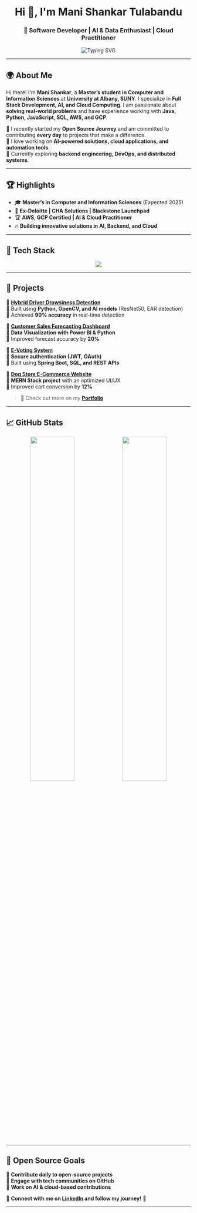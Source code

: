 <!-- Banner Section -->
<h1 align="center">Hi 👋, I'm Mani Shankar Tulabandu</h1>
<h3 align="center">🚀 Software Developer | AI & Data Enthusiast | Cloud Practitioner</h3>
<p align="center">
  <img src="https://readme-typing-svg.herokuapp.com?font=Fira+Code&size=18&pause=1000&color=3498db&width=435&lines=Master's+Student+%7C+Full+Stack+Developer+%7C+Data+Science+Enthusiast;Passionate+about+Open+Source+%7C+Cloud+%7C+Machine+Learning" alt="Typing SVG" />
</p>

---

## 🌍 **About Me**
Hi there! I'm **Mani Shankar**, a **Master’s student in Computer and Information Sciences** at **University at Albany, SUNY**. I specialize in **Full Stack Development, AI, and Cloud Computing**. I am passionate about **solving real-world problems** and have experience working with **Java, Python, JavaScript, SQL, AWS, and GCP**.

🔹 I recently started my **Open Source Journey** and am committed to contributing **every day** to projects that make a difference.  
🔹 I love working on **AI-powered solutions, cloud applications, and automation tools**.  
🔹 Currently exploring **backend engineering, DevOps, and distributed systems**.  

---

## 🏆 **Highlights**
- 🎓 **Master’s in Computer and Information Sciences** (Expected 2025)  
- 💼 **Ex-Deloitte | CHA Solutions | Blackstone Launchpad**  
- 🏆 **AWS, GCP Certified | AI & Cloud Practitioner**  
- 🔥 **Building innovative solutions in AI, Backend, and Cloud**  

---

## 🔨 **Tech Stack**
<p align="center">
  <img src="https://skillicons.dev/icons?i=java,python,javascript,html,css,spring,react,nodejs,mysql,postgres,mongodb,docker,kubernetes,aws,gcp,git,github,linux" />
</p>

---

## 🚀 **Projects**
📌 **[Hybrid Driver Drowsiness Detection](https://github.com/manishtulabandu/Hybrid-Drowsiness-Detection)**  
🔹 Built using **Python, OpenCV, and AI models** (ResNet50, EAR detection)  
🔹 Achieved **90% accuracy** in real-time detection  

📌 **[Customer Sales Forecasting Dashboard](https://github.com/manishtulabandu/Sales-Forecasting-Dashboard)**  
🔹 **Data Visualization with Power BI & Python**  
🔹 Improved forecast accuracy by **20%**  

📌 **[E-Voting System](https://github.com/manishtulabandu/E-Voting-System)**  
🔹 **Secure authentication (JWT, OAuth)**  
🔹 Built using **Spring Boot, SQL, and REST APIs**  

📌 **[Dog Store E-Commerce Website](https://github.com/manishtulabandu/Dog-Store)**  
🔹 **MERN Stack project** with an optimized UI/UX  
🔹 Improved cart conversion by **12%**  

> 🚀 Check out more on my **[Portfolio](https://manishtulabandu.github.io/My-portfolio-webisite/)**  

---

## 📈 **GitHub Stats**
<p align="center">
  <img src="https://github-readme-stats.vercel.app/api?username=manishtulabandu&show_icons=true&theme=radical" width="49%" />
  <img src="https://github-readme-streak-stats.herokuapp.com/?user=manishtulabandu&theme=radical" width="49%" />
</p>

---

## 🌱 **Open Source Goals**
🔹 **Contribute daily to open-source projects**  
🔹 **Engage with tech communities on GitHub**  
🔹 **Work on AI & cloud-based contributions**  

📌 **Connect with me on [LinkedIn](https://www.linkedin.com/in/mani-shankar-tulabandu) and follow my journey!** 🚀  

---

